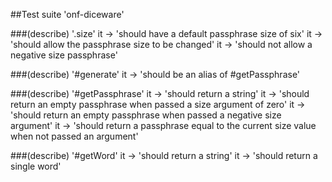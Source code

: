 ##Test suite 'onf-diceware'

###(describe) '.size'
	 it -> 'should have a default passphrase size of six'
	 it -> 'should allow the passphrase size to be changed'
	 it -> 'should not allow a negative size passphrase'

###(describe) '#generate'
	 it -> 'should be an alias of #getPassphrase'

###(describe) '#getPassphrase'
	 it -> 'should return a string'
	 it -> 'should return an empty passphrase when passed a size argument of zero'
	 it -> 'should return an empty passphrase when passed a negative size argument'
	 it -> 'should return a passphrase equal to the current size value when not passed an argument'

###(describe) '#getWord'
	 it -> 'should return a string'
	 it -> 'should return a single word'
